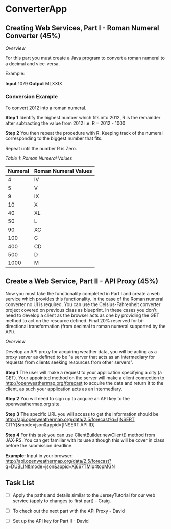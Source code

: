 # ConverterApp
## Creating Web Services, Part I - Roman Numeral Converter (45%)


*Overview*

For this part you must create a Java program to convert a roman numeral to a decimal and vice-versa.

Example:

**Input** 1079
**Output** MLXXIX

### Conversion Example

To convert 2012 into a roman numeral.

**Step 1** Identify the highest number which fits into 2012, R is the remainder after subtracting the value
from 2012 i.e. R = 2012 - 1000

**Step 2** You then repeat the procedure with R. Keeping track of the numeral corresponding to the biggest
number that fits.

Repeat until the number R is Zero.

*Table 1: Roman Numeral Values*

Numeral  | Roman Numeral Values
-------- | -------------
4 		 |   IV
5 		 |	 V
9 		 |	 IX
10 		 |   X
40 		 |	 XL
50 		 |   L
90 		 |	 XC
100 	 |	 C
400 	 |   CD
500 	 |   D
1000	 |   M

## Create a Web Service, Part II - API Proxy (45%)

Now you must take the functionality completed in Part I and create a web service which provides this
functionality. In the case of the Roman numeral converter no UI is required. You can use the
Celsius-Fahrenheit converter project covered on previous class as blueprint. In these cases you don’t
need to develop a client as the browser acts as one by providing the GET method to act on the resource
defined. Final 20% reserved for bi-directional transformation (from decimal to roman numeral supported by the API).

*Overview*

Develop an API proxy for acquiring weather data, you will be acting as a proxy server as defined to be "a
server that acts as an intermediary for requests from clients seeking resources from other servers".

**Step 1** The user will make a request to your application specifying a city (a GET). Your appointed method
on the server will make a client connection to http://openweathermap.org/forecast to acquire the data
and return it to the client, as such your application acts as an intermediary.

**Step 2** You will need to sign up to acquire an API key to the openweathermap.org site.

**Step 3** The specific URL you will access to get the information should be http://api.openweathermap.org/data/2.5/forecast?q=[INSERT CITY]&mode=json&appid=[INSERT API ID]

**Step 4** For this task you can use ClientBuilder.newClient() method from JAX-RS. You can get familiar with
its use although this will be cover in class before the submission deadline.

**Example:**
Input in your browser:
http://api.openweathermap.org/data/2.5/forecast?q=DUBLIN&mode=json&appid=Xj667TMlp4topMGN


## Task List
- [ ] Apply the paths and details similar to the JerseyTutorial for our web service (apply to changes to first part) - Craig.
- [ ] To check out the next part with the API Proxy - David
- [ ] Set up the API key for Part II - David

